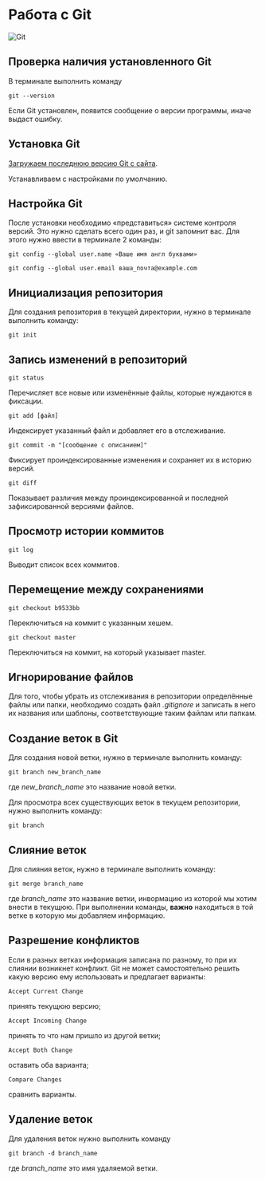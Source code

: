# Работа c Git

![Git](git.jpg)

## Проверка наличия установленного Git

В терминале выполнить команду 
```
git --version
```

Если Git установлен, появится сообщение о версии программы, иначе выдаст ошибку.

## Установка Git

[Загружаем последнюю версию Git с сайта]( 
https://github.com/).

Устанавливаем с настройками по умолчанию.

## Настройка Git

После установки необходимо «представиться» системе контроля версий. Это нужно сделать всего один раз, и git запомнит вас. Для этого нужно ввести в терминале 2 команды:

```
git config --global user.name «Ваше имя англ буквами»
```

```
git config --global user.email ваша_почта@example.com
```

## Инициализация репозитория

Для создания репозитория в текущей директории, нужно в терминале выполнить команду:
```
git init
```

## Запись изменений в репозиторий

```
git status
```
Перечисляет все новые или изменённые файлы, которые нуждаются в фиксации.

```
git add [файл]
```
Индексирует указанный файл и добавляет его в отслеживание.

```
git commit -m "[сообщение с описанием]"
```
Фиксирует проиндексированные изменения и сохраняет их в историю версий.

```
git diff
```
Показывает различия между проиндексированной и последней зафиксированной версиями файлов.

## Просмотр истории коммитов
```
git log
```
Выводит список всех коммитов.

## Перемещение между сохранениями
```
git checkout b9533bb
```
Переключиться на коммит с указанным хешем.

```
git checkout master
```
Переключиться на коммит, на который указывает master.

## Игнорирование файлов
Для того, чтобы убрать из отслеживания в репозитории определённые файлы или папки, необходимо создать файл *.gitignore* и записать в него их названия или шаблоны, соответствующие таким файлам или папкам.

## Создание веток в Git
Для создания новой ветки, нужно в терминале выполнить команду:
```
git branch new_branch_name
```
где *new_branch_name* это название новой ветки.

Для просмотра всех существующих веток в текущем репозитории, нужно выполнить команду:
```
git branch
```

## Слияние веток
Для слияния веток, нужно в терминале выполнить команду:
```
git merge branch_name
```
где *branch_name* это название ветки, инвормацию из которой мы хотим внести в текущюю. При выполнении команды, **важно** находиться в той ветке в которую мы добавляем информацию.

## Разрешение конфликтов
Если в разных ветках информация записана по разному, то при их слиянии возникнет конфликт.
Git не может самостоятельно решить какую версию ему использовать и предлагает варианты:
```
Accept Current Change
```
принять текущюю версию;
```
Accept Incoming Change
```
принять то что нам пришло из другой ветки;
```
Accept Both Change
```
оставить оба варианта;
```
Compare Changes
``` 
сравнить варианты.

## Удаление веток
Для удаления веток нужно выполнить команду
```
git branch -d branch_name
```
где *branch_name* это имя удаляемой ветки.